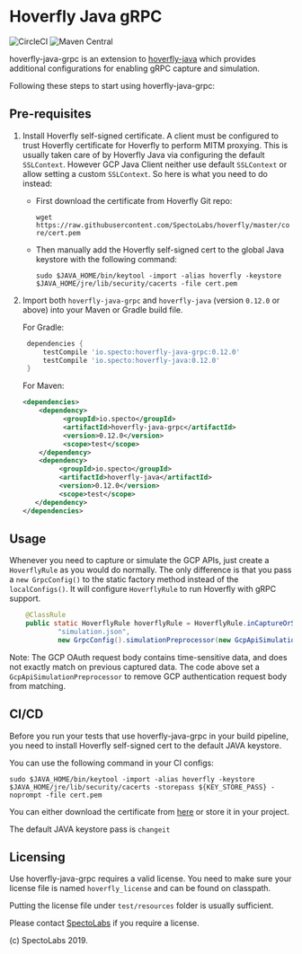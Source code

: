 
# Hoverfly Java gRPC

![CircleCI](https://img.shields.io/circleci/build/github/SpectoLabs/hoverfly-java-grpc/master)
![Maven Central](https://img.shields.io/maven-central/v/io.specto/hoverfly-java-grpc)

hoverfly-java-grpc is an extension to [hoverfly-java](https://github.com/SpectoLabs/hoverfly-java) which provides additional configurations for enabling gRPC capture and simulation. 

Following these steps to start using hoverfly-java-grpc:

## Pre-requisites

1. Install Hoverfly self-signed certificate. 
   A client must be configured to trust Hoverfly certificate for Hoverfly to perform MITM proxying. This is usually taken care of 
   by Hoverfly Java via configuring the default `SSLContext`. However GCP Java Client neither use default `SSLContext` or allow setting a
   custom `SSLContext`. So here is what you need to do instead:
   
   - First download the certificate from Hoverfly Git repo: 
   
     `wget https://raw.githubusercontent.com/SpectoLabs/hoverfly/master/core/cert.pem`
     
   
   - Then manually add the Hoverfly self-signed cert to the global Java keystore with the following command:
   
     `sudo $JAVA_HOME/bin/keytool -import -alias hoverfly -keystore $JAVA_HOME/jre/lib/security/cacerts -file cert.pem` 
   
2. Import both `hoverfly-java-grpc` and `hoverfly-java` (version `0.12.0` or above) into your Maven or Gradle build file.
   
   For Gradle: 
   ```groovy
    dependencies {
        testCompile 'io.specto:hoverfly-java-grpc:0.12.0'
        testCompile 'io.specto:hoverfly-java:0.12.0'
    }
    ```
    
    For Maven: 
    ```xml
    <dependencies>
        <dependency>
              <groupId>io.specto</groupId>
              <artifactId>hoverfly-java-grpc</artifactId>
              <version>0.12.0</version>
              <scope>test</scope>
        </dependency>
        <dependency>
             <groupId>io.specto</groupId>
             <artifactId>hoverfly-java</artifactId>
             <version>0.12.0</version>
             <scope>test</scope>
       </dependency>
    </dependencies>
    ```

   
## Usage

Whenever you need to capture or simulate the GCP APIs, just create a `HoverflyRule` as you would do normally. The only difference is that you pass a `new GrpcConfig()` to the static factory method instead of the `localConfigs()`. It will configure `HoverflyRule` to run Hoverfly with gRPC support. 

```java
    @ClassRule
    public static HoverflyRule hoverflyRule = HoverflyRule.inCaptureOrSimulationMode(
            "simulation.json", 
            new GrpcConfig().simulationPreprocessor(new GcpApiSimulationPreprocessor()));
```

Note: The GCP OAuth request body contains time-sensitive data, and does not exactly match on previous captured data. The code above set a `GcpApiSimulationPreprocessor` to remove GCP authentication request body from matching.


## CI/CD

Before you run your tests that use hoverfly-java-grpc in your build pipeline, you need to install Hoverfly self-signed cert to the default JAVA keystore. 

You can use the following command in your CI configs:

`sudo $JAVA_HOME/bin/keytool -import -alias hoverfly -keystore $JAVA_HOME/jre/lib/security/cacerts -storepass ${KEY_STORE_PASS} -noprompt -file cert.pem`

You can either download the certificate from [here](https://raw.githubusercontent.com/SpectoLabs/hoverfly/master/core/cert.pem) or store it in your project. 

The default JAVA keystore pass is `changeit`


## Licensing
Use hoverfly-java-grpc requires a valid license. You need to make sure your license file is named `hoverfly_license` and can be found on classpath. 

Putting the license file under `test/resources` folder is usually sufficient. 

Please contact [SpectoLabs](https://specto.io/contact/) if you require a license.


(c) SpectoLabs 2019.
